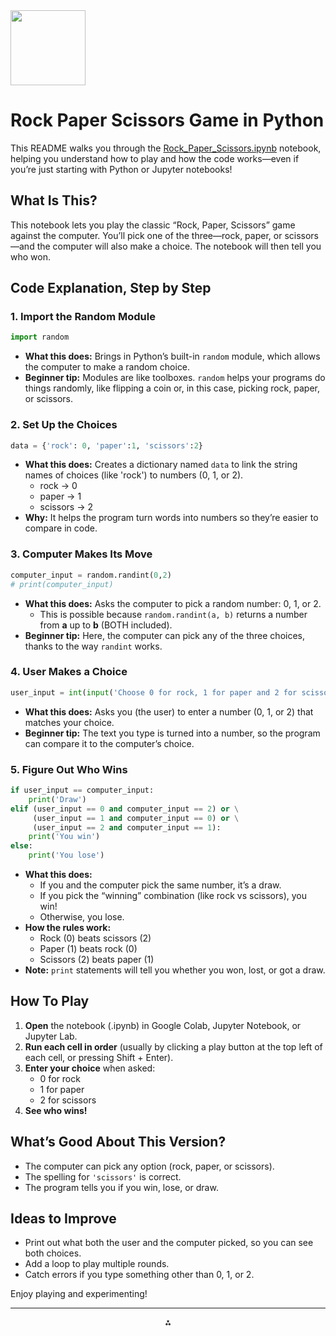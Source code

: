 <img src="https://r2cdn.perplexity.ai/pplx-full-logo-primary-dark%402x.png" class="logo" width="120"/>

# Rock Paper Scissors Game in Python

This README walks you through the [Rock_Paper_Scissors.ipynb](Rock_Paper_Scissors.ipynb) notebook, helping you understand how to play and how the code works—even if you’re just starting with Python or Jupyter notebooks!

## What Is This?

This notebook lets you play the classic “Rock, Paper, Scissors” game against the computer. You’ll pick one of the three—rock, paper, or scissors—and the computer will also make a choice. The notebook will then tell you who won.

## Code Explanation, Step by Step

### 1. Import the Random Module

```python
import random
```

- **What this does:** Brings in Python’s built-in `random` module, which allows the computer to make a random choice.
- **Beginner tip:** Modules are like toolboxes. `random` helps your programs do things randomly, like flipping a coin or, in this case, picking rock, paper, or scissors.


### 2. Set Up the Choices

```python
data = {'rock': 0, 'paper':1, 'scissors':2}
```

- **What this does:** Creates a dictionary named `data` to link the string names of choices (like 'rock') to numbers (0, 1, or 2).
    - rock → 0
    - paper → 1
    - scissors → 2
- **Why:** It helps the program turn words into numbers so they’re easier to compare in code.


### 3. Computer Makes Its Move

```python
computer_input = random.randint(0,2)
# print(computer_input)
```

- **What this does:** Asks the computer to pick a random number: 0, 1, or 2.
    - This is possible because `random.randint(a, b)` returns a number from **a** up to **b** (BOTH included).
- **Beginner tip:** Here, the computer can pick any of the three choices, thanks to the way `randint` works.


### 4. User Makes a Choice

```python
user_input = int(input('Choose 0 for rock, 1 for paper and 2 for scissors: '))
```

- **What this does:** Asks you (the user) to enter a number (0, 1, or 2) that matches your choice.
- **Beginner tip:** The text you type is turned into a number, so the program can compare it to the computer’s choice.


### 5. Figure Out Who Wins

```python
if user_input == computer_input:
    print('Draw')
elif (user_input == 0 and computer_input == 2) or \
     (user_input == 1 and computer_input == 0) or \
     (user_input == 2 and computer_input == 1):
    print('You win')
else:
    print('You lose')
```

- **What this does:**
    - If you and the computer pick the same number, it’s a draw.
    - If you pick the “winning” combination (like rock vs scissors), you win!
    - Otherwise, you lose.
- **How the rules work:**
    - Rock (0) beats scissors (2)
    - Paper (1) beats rock (0)
    - Scissors (2) beats paper (1)
- **Note:** `print` statements will tell you whether you won, lost, or got a draw.


## How To Play

1. **Open** the notebook (.ipynb) in Google Colab, Jupyter Notebook, or Jupyter Lab.
2. **Run each cell in order** (usually by clicking a play button at the top left of each cell, or pressing Shift + Enter).
3. **Enter your choice** when asked:
    - 0 for rock
    - 1 for paper
    - 2 for scissors
4. **See who wins!**

## What’s Good About This Version?

- The computer can pick any option (rock, paper, or scissors).
- The spelling for `'scissors'` is correct.
- The program tells you if you win, lose, or draw.


## Ideas to Improve

- Print out what both the user and the computer picked, so you can see both choices.
- Add a loop to play multiple rounds.
- Catch errors if you type something other than 0, 1, or 2.

Enjoy playing and experimenting!

---

<div style="text-align: center">⁂</div>

[^1]: Rock_Paper_Scissors-1.ipynb

